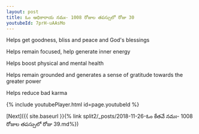 ```yaml
---
layout: post
title: ఓం ఆధికారాయ నమః- 1008 రోజుల తపస్సులో రోజు 30
youtubeId: 7prH-uAAsMo
---
```

 
 
Helps get goodness, bliss and peace and God's blessings
 
Helps remain focused, help generate inner energy 
 
Helps boost physical and mental health 
 
Helps remain grounded and generates a sense of gratitude towards the greater power 
 
Helps reduce bad karma
 
 
 
 


{% include youtubePlayer.html id=page.youtubeId %}
 
[Next]({{ site.baseurl }}{% link  split2/_posts/2018-11-26-ఓం కేతవే నమః- 1008 రోజుల తపస్సులో రోజు 39.md%})
 
